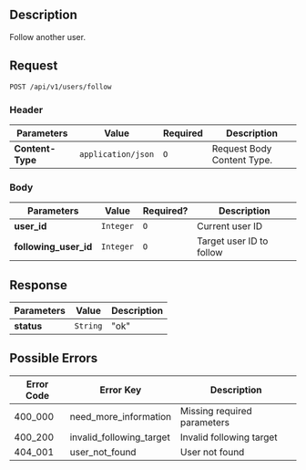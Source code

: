 ## Description

Follow another user.

## Request

`POST /api/v1/users/follow`

### Header

| Parameters       | Value              | Required | Description                |
| ---------------- | ------------------ | -------- | -------------------------- |
| **Content-Type** | `application/json` | `O`      | Request Body Content Type. |

### Body

| Parameters            | Value     | Required? | Description              |
| --------------------- | --------- | --------- | ------------------------ |
| **user_id**           | `Integer` | `O`       | Current user ID          |
| **following_user_id** | `Integer` | `O`       | Target user ID to follow |

## Response

| Parameters | Value    | Description |
| ---------- | -------- | ----------- |
| **status** | `String` | "ok"        |

## Possible Errors

| Error Code | Error Key                | Description                 |
| ---------- | ------------------------ | --------------------------- |
| 400_000    | need_more_information    | Missing required parameters |
| 400_200    | invalid_following_target | Invalid following target    |
| 404_001    | user_not_found           | User not found              |

